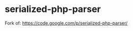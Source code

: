 serialized-php-parser
=====================

Fork of: https://code.google.com/p/serialized-php-parser/
